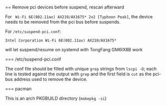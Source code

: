 == Remove pci devices before suspend, rescan afterward

For ` Wi-Fi 6E(802.11ax) AX210/AX1675* 2x2 [Typhoon Peak]`, 
the device needs to be removed from the pci bus before suspends.

For `/etc/suspend-pci.conf`:
```
Intel Corporation Wi-Fi 6E(802.11ax) AX210/AX1675*
```
will let suspend/resume on systemd with TongFang GM6IX8B work

=== /etc/suspend-pci.conf

The conf file should be filled with unique `grep` strings from `lscpi -D`; 
each line is tested against the output with `grep` and the first field is 
`cut` as the pci-bus address used to remove the device.

=== pacman

This is an arch PKGBUILD directory (`makepkg -si`)
